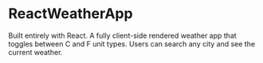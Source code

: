 # ReactWeatherApp
Built entirely with React. A fully client-side rendered weather app that toggles between C and F unit types. Users can search any city and see the current weather.
